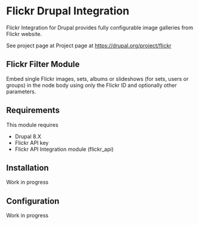 # Flickr Drupal Integration

Flickr Integration for Drupal provides fully configurable 
image galleries from Flickr website. 

See project page at Project page at 
https://drupal.org/project/flickr

## Flickr Filter Module
Embed single Flickr images, sets, albums or slideshows (for sets, users or
groups) in the node body using only the Flickr ID and optionally other
parameters.

## Requirements
This module requires 
* Drupal 8.X
* Flickr API key
* Flickr API Integration module (flickr_api)

## Installation
Work in progress

## Configuration
Work in progress

